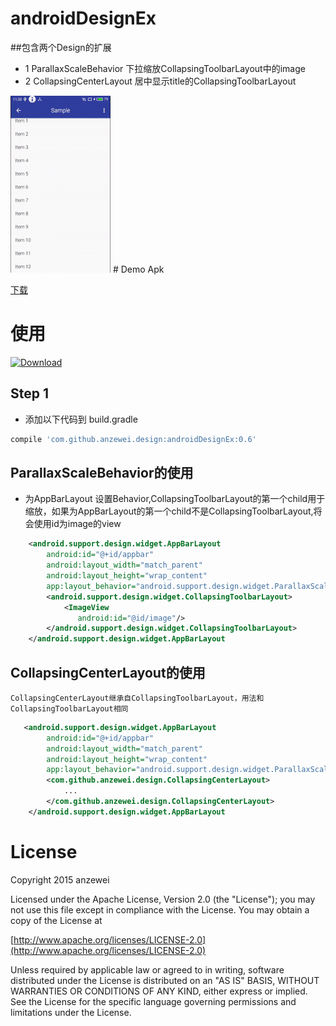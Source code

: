 # androidDesignEx

##包含两个Design的扩展

-  1 ParallaxScaleBehavior 下拉缩放CollapsingToolbarLayout中的image
-  2 CollapsingCenterLayout 居中显示title的CollapsingToolbarLayout

<img src="https://github.com/anzewei/Android-DesignEx/blob/master/ext/ezgif.com-resize.gif" />
# Demo Apk

<a href="https://github.com/anzewei/Android-DesignEx/blob/master/ext/sample-debug.apk?raw=true">下载</a>

# 使用
[ ![Download](https://api.bintray.com/packages/anzewei/maven/com.github.anzewei.design/images/download.svg) ](https://bintray.com/anzewei/maven/com.github.anzewei.design/0.4)

## Step 1

- 添加以下代码到 build.gradle

``` groovy
compile 'com.github.anzewei.design:androidDesignEx:0.6'
``` 
	
## ParallaxScaleBehavior的使用

-  为AppBarLayout 设置Behavior,CollapsingToolbarLayout的第一个child用于缩放，如果为AppBarLayout的第一个child不是CollapsingToolbarLayout,将会使用id为image的view

```xml
    <android.support.design.widget.AppBarLayout
        android:id="@+id/appbar"
        android:layout_width="match_parent"
        android:layout_height="wrap_content"
        app:layout_behavior="android.support.design.widget.ParallaxScaleBehavior">
		<android.support.design.widget.CollapsingToolbarLayout>
			<ImageView 
               android:id="@id/image"/>
		</android.support.design.widget.CollapsingToolbarLayout>
	</android.support.design.widget.AppBarLayout
```
## CollapsingCenterLayout的使用
	CollapsingCenterLayout继承自CollapsingToolbarLayout，用法和CollapsingToolbarLayout相同
	
```xml
   <android.support.design.widget.AppBarLayout
        android:id="@+id/appbar"
        android:layout_width="match_parent"
        android:layout_height="wrap_content"
        app:layout_behavior="android.support.design.widget.ParallaxScaleBehavior">
		<com.github.anzewei.design.CollapsingCenterLayout>
			...
		</com.github.anzewei.design.CollapsingCenterLayout>
	</android.support.design.widget.AppBarLayout
```


# License

Copyright 2015 anzewei

Licensed under the Apache License, Version 2.0 (the "License"); you may not use this file except in compliance with the License. You may obtain a copy of the License at

[http://www.apache.org/licenses/LICENSE-2.0](http://www.apache.org/licenses/LICENSE-2.0)

Unless required by applicable law or agreed to in writing, software distributed under the License is distributed on an "AS IS" BASIS, WITHOUT WARRANTIES OR CONDITIONS OF ANY KIND, either express or implied. See the License for the specific language governing permissions and limitations under the License.